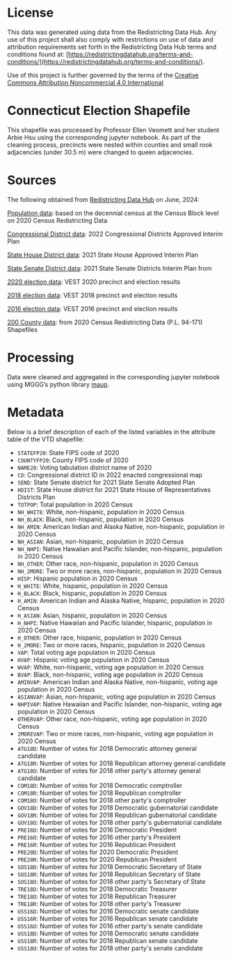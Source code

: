 # License
This data was generated using data from the Redistricting Data Hub.  Any use of this project shall also comply with restrictions on use of data and attribution requirements set forth in the Redistricting Data Hub terms and conditions found at: [https://redistrictingdatahub.org/terms-and-conditions/](https://redistrictingdatahub.org/terms-and-conditions/).

Use of this project is further governed by the terms of the [Creative Commons Attribution Noncommercial 4.0 International](https://creativecommons.org/licenses/by-nc/4.0/legalcode.en)

# Connecticut Election Shapefile

This shapefile was processed by Professor Ellen Veomett and her student Arbie Hsu using the corresponding jupyter notebook. As part of the cleaning process, precincts were nested within counties and small rook adjacencies (under 30.5 m) were changed to queen adjacencies.

# **Sources**

The following obtained from [Redistricting Data Hub](https://redistrictingdatahub.org/) on June, 2024:

[Population data](https://redistrictingdatahub.org/dataset/connecticut-block-pl-94171-2020/): based on the decennial census at the Census Block level on 2020 Census Redistricting Data

[Congressional District data](https://redistrictingdatahub.org/dataset/2022-connecticut-congressional-districts-approved-plan/): 2022 Congressional Districts Approved Interim Plan

[State House District data](https://redistrictingdatahub.org/dataset/2021-connecticut-state-house-adopted-plan/): 2021 State House Approved Interim Plan

[State Senate District data](https://redistrictingdatahub.org/dataset/2021-connecticut-state-senate-adopted-plan/): 2021 State Senate Districts Interim Plan from

[2020 election data](https://redistrictingdatahub.org/dataset/vest-2018-connecticut-precinct-and-election-results/): VEST 2020 precinct and election results

[2018 election data](https://redistrictingdatahub.org/dataset/vest-2018-connecticut-precinct-and-election-results/): VEST 2018 precinct and election results 

[2016 election data](https://redistrictingdatahub.org/dataset/vest-2016-connecticut-precinct-and-election-results/): VEST 2016 precinct and election results

[200 County data](https://redistrictingdatahub.org/dataset/connecticut-county-pl-94171-2020/): from 2020 Census Redistricting Data (P.L. 94-171) Shapefiles

# **Processing**

Data were cleaned and aggregated in the corresponding jupyter notebook using MGGG’s python library [maup](https://github.com/mggg/maup).

# **Metadata**

Below is a brief description of each of the listed variables in the attribute table of the VTD shapefile:

- `STATEFP20`: State FIPS code of 2020
- `COUNTYFP20`: County FIPS code of 2020
- `NAME20`: Voting tabulation district name of 2020
- `CD`: Congressional district ID in 2022 enacted congressional map
- `SEND`: State Senate district for 2021 State Senate Adopted Plan
- `HDIST`: State House district for 2021 State House of Representatives Districts Plan
- `TOTPOP`: Total population in 2020 Census
- `NH_WHITE`: White, non-hispanic, population in 2020 Census
- `NH_BLACK`: Black, non-hispanic, population in 2020 Census
- `NH_AMIN`: American Indian and Alaska Native, non-hispanic, population in 2020 Census
- `NH_ASIAN`: Asian, non-hispanic, population in 2020 Census
- `NH_NHPI`: Native Hawaiian and Pacific Islander, non-hispanic, population in 2020 Census
- `NH_OTHER`: Other race, non-hispanic, population in 2020 Census
- `NH_2MORE`: Two or more races, non-hispanic, population in 2020 Census
- `HISP`: Hispanic population in 2020 Census
- `H_WHITE`: White, hispanic, population in 2020 Census
- `H_BLACK`: Black, hispanic, population in 2020 Census
- `H_AMIN`: American Indian and Alaska Native, hispanic, population in 2020 Census
- `H_ASIAN`: Asian, hispanic, population in 2020 Census
- `H_NHPI`: Native Hawaiian and Pacific Islander, hispanic, population in 2020 Census
- `H_OTHER`: Other race, hispanic, population in 2020 Census
- `H_2MORE`: Two or more races, hispanic, population in 2020 Census
- `VAP`: Total voting age population in 2020 Census
- `HVAP`: Hispanic voting age population in 2020 Census
- `WVAP`: White, non-hispanic, voting age population in 2020 Census
- `BVAP`: Black, non-hispanic, voting age population in 2020 Census
- `AMINVAP`: American Indian and Alaska Native, non-hispanic, voting age population in 2020 Census
- `ASIANVAP`: Asian, non-hispanic, voting age population in 2020 Census
- `NHPIVAP`: Native Hawaiian and Pacific Islander, non-hispanic, voting age population in 2020 Census
- `OTHERVAP`: Other race, non-hispanic, voting age population in 2020 Census
- `2MOREVAP`: Two or more races, non-hispanic, voting age population in 2020 Census
- `ATG18D`: Number of votes for 2018 Democratic attorney general candidate
- `ATG18R`: Number of votes for 2018 Republican attorney general candidate
- `ATG18O`: Number of votes for 2018 other party's attorney general candidate
- `COM18D`: Number of votes for 2018 Democratic comptroller
- `COM18R`: Number of votes for 2018 Republican comptroller
- `COM18O`: Number of votes for 2018 other party's comptroller
- `GOV18D`: Number of votes for 2018 Democratic gubernatorial candidate
- `GOV18R`: Number of votes for 2018 Republican gubernatorial candidate
- `GOV18O`: Number of votes for 2018 other party's gubernatorial candidate
- `PRE16D`: Number of votes for 2016 Democratic President
- `PRE16O`: Number of votes for 2016 other party's  President
- `PRE16R`: Number of votes for 2016 Republican President
- `PRE20D`: Number of votes for 2020 Democratic President
- `PRE20R`: Number of votes for 2020 Republican President
- `SOS18D`: Number of votes for 2018 Democratic Secretary of State
- `SOS18R`: Number of votes for 2018 Republican Secretary of State
- `SOS18O`: Number of votes for 2018 other party's Secretary of State
- `TRE18D`: Number of votes for 2018 Democratic Treasurer
- `TRE18O`: Number of votes for 2018 Republican Treasurer
- `TRE18R`: Number of votes for 2018 other party's Treasurer
- `USS16D`: Number of votes for 2016 Democratic senate candidate
- `USS16R`: Number of votes for 2016 Republican senate candidate
- `USS16O`: Number of votes for 2016 other party's senate candidate
- `USS18D`: Number of votes for 2018 Democratic senate candidate
- `USS18R`: Number of votes for 2018 Republican senate candidate
- `USS18O`: Number of votes for 2018 other party's senate candidate
